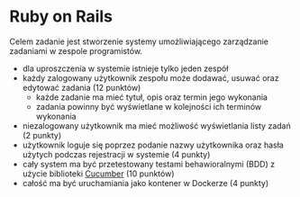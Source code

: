 # Ruby on Rails

Celem zadanie jest stworzenie systemy umożliwiającego zarządzanie zadaniami w zespole programistów.
* dla uproszczenia w systemie istnieje tylko jeden zespół
* każdy zalogowany użytkownik zespołu może dodawać, usuwać oraz edytować zadania (12 punktów)
  * każde zadanie ma mieć tytuł, opis oraz termin jego wykonania
  * zadania powinny być wyświetlane w kolejności ich terminów wykonania
* niezalogowany użytkownik ma mieć możliwość wyświetlania listy zadań (2 punkty)
* użytkownik loguje się poprzez podanie nazwy użytkownika oraz hasła użytych podczas rejestracji w systemie (4 punkty)
* cały system ma być przetestowany testami behawioralnymi (BDD) z użycie biblioteki [Cucumber](https://cucumber.io/docs/tools/ruby/) (10 punktów)
* całość ma być uruchamiania jako kontener w Dockerze (4 punkty)





